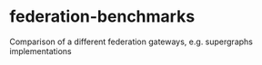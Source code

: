 # federation-benchmarks
Comparison of a different federation gateways, e.g. supergraphs implementations
